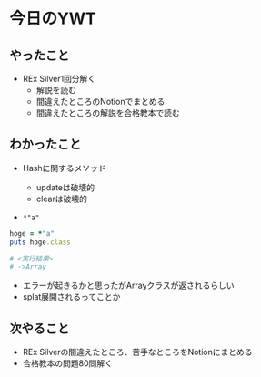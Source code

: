 # 今日のYWT

## やったこと

- REx Silver1回分解く
  - 解説を読む
  - 間違えたところのNotionでまとめる
  - 間違えたところの解説を合格教本で読む

## わかったこと

- Hashに関するメソッド
  - updateは破壊的
  - clearは破壊的

- `*"a"`

```ruby
hoge = *"a"
puts hoge.class

# <実行結果>
# ->Array
```

- エラーが起きるかと思ったがArrayクラスが返されるらしい
- splat展開されるってことか

## 次やること

- REx Silverの間違えたところ、苦手なところをNotionにまとめる
- 合格教本の問題80問解く
